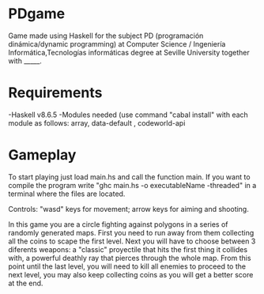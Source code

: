 # PDgame
Game made using Haskell for the subject PD (programación dinámica/dynamic programming) at Computer Science / Ingeniería Informática,Tecnologías informáticas degree at Seville University   together with _____.

# Requirements 
  -Haskell v8.6.5
  -Modules needed (use command "cabal install" with each module as follows:
      array, data-default , codeworld-api
 
# Gameplay
 To start playing just load main.hs and call the function main. 
 If you want to compile the program write "ghc main.hs -o executableName -threaded" in a terminal where the files are located.
 
 Controls: "wasd" keys for movement; arrow keys for aiming and shooting. 
 
 In this game you are a circle fighting against polygons in a series of randomly generated maps. First you need to run away from them collecting all the coins to scape the first level. Next you will have to choose between 3 diferents weapons: a "classic" proyectile that hits the first thing it collides with, a powerful deathly ray that pierces through the whole map. From this point until the last level, you will need to kill all enemies to proceed to the next level, you may also keep collecting coins as you will get a better score at the end.
